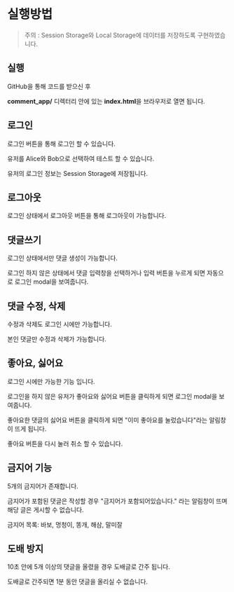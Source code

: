 # 실행방법

> 주의 : Session Storage와 Local Storage에 데이터를 저장하도록 구현하였습니다. 

## 실행

GitHub을 통해 코드를 받으신 후

**comment_app/** 디렉터리 안에 있는 **index.html**을 브라우저로 열면 됩니다.

## 로그인

로그인 버튼을 통해 로그인 할 수 있습니다.

유저를 Alice와 Bob으로 선택하여 테스트 할 수 있습니다.

유저의 로그인 정보는 Session Storage에 저장됩니다.

## 로그아웃

로그인 상태에서 로그아웃 버튼을 통해 로그아웃이 가능합니다.

## 댓글쓰기

로그인 상태에서만 댓글 생성이 가능합니다.

로그인 하지 않은 상태에서 댓글 입력창을 선택하거나 입력 버튼을 누르게 되면 자동으로 로그인 modal을 보여줍니다.

## 댓글 수정, 삭제

수정과 삭제도 로그인 시에만 가능합니다.

본인 댓글만 수정과 삭제가 가능합니다.

## 좋아요, 싫어요

로그인 시에만 가능한 기능 입니다.

로그인을 하지 않은 유저가 좋아요와 싫어요 버튼을 클릭하게 되면 로그인 modal을 보여줍니다.

좋아요한 댓글의 싫어요 버튼을 클릭하게 되면 "이미 좋아요를 눌렀습니다"라는 알림창이 뜨게 됩니다.

좋아요 버튼을 다시 눌러 취소 할 수 있습니다.

## 금지어 기능

5개의 금지어가 존재합니다.

금지어가 포함된 댓글은 작성할 경우 "금지어가 포함되어있습니다." 라는 알림창이 뜨며 해당 글은 게시할 수 없습니다.

금지어 목록: 바보, 멍청이, 똥개, 해삼, 말미잘

## 도배 방지

10초 안에 5개 이상의 댓글을 올렸을 경우 도배글로 간주 됩니다.

도배글로 간주되면 1분 동안 댓글을 올리실 수 없습니다.